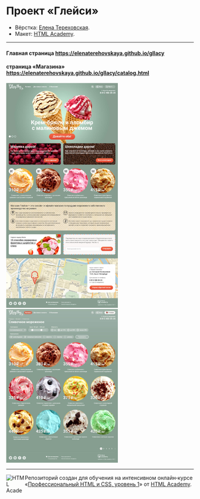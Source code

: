 # Проект «Глейси»

* Вёрстка: [Елена Тереховская](https://github.com/elenaterehovskaya).
* Макет: [HTML Academy](https://htmlacademy.ru).

---

#### Главная страница <a href="https://elenaterehovskaya.github.io/gllacy" target="_blank">https://elenaterehovskaya.github.io/gllacy</a>

#### страница «Магазина» <a href="https://elenaterehovskaya.github.io/gllacy/catalog.html" target="_blank">https://elenaterehovskaya.github.io/gllacy/catalog.html</a>


<p align="top">
  <img src="https://github.com/elenaterehovskaya/elenaterehovskaya.github.io/blob/master/img/gllacy-index-1200.jpg" width="300" alt="Главная страница">
  <img src="https://github.com/elenaterehovskaya/elenaterehovskaya.github.io/blob/master/img/gllacy-catalog-1200.jpg" width="300" alt="Страница «Магазина»">
</p>

---

<a href="https://htmlacademy.ru/intensive/htmlcss"><img align="left" width="50" height="50" alt="HTML Academy" src="https://up.htmlacademy.ru/static/img/intensive/htmlcss/logo-for-github-2.png"></a>

Репозиторий создан для обучения на интенсивном онлайн‑курсе «[Профессиональный HTML и CSS, уровень 1](https://htmlacademy.ru/intensive/htmlcss)» от [HTML Academy](https://htmlacademy.ru).
